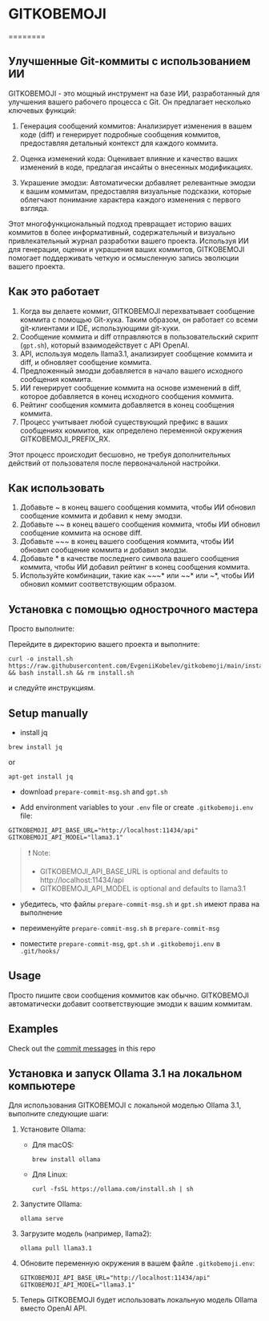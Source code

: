 # GITKOBEMOJI
========

Улучшенные Git-коммиты с использованием ИИ
------------------------------------------

GITKOBEMOJI - это мощный инструмент на базе ИИ, разработанный для улучшения вашего рабочего процесса с Git. Он предлагает несколько ключевых функций:

1. Генерация сообщений коммитов: Анализирует изменения в вашем коде (diff) и генерирует подробные сообщения коммитов, предоставляя детальный контекст для каждого коммита.

2. Оценка изменений кода: Оценивает влияние и качество ваших изменений в коде, предлагая инсайты о внесенных модификациях.

3. Украшение эмодзи: Автоматически добавляет релевантные эмодзи к вашим коммитам, предоставляя визуальные подсказки, которые облегчают понимание характера каждого изменения с первого взгляда.

Этот многофункциональный подход превращает историю ваших коммитов в более информативный, содержательный и визуально привлекательный журнал разработки вашего проекта. Используя ИИ для генерации, оценки и украшения ваших коммитов, GITKOBEMOJI помогает поддерживать четкую и осмысленную запись эволюции вашего проекта.

## Как это работает

1. Когда вы делаете коммит, GITKOBEMOJI перехватывает сообщение коммита с помощью Git-хука. Таким образом, он работает со всеми git-клиентами и IDE, использующими git-хуки.
2. Сообщение коммита и diff отправляются в пользовательский скрипт (`gpt.sh`), который взаимодействует с API OpenAI.
3. API, используя модель llama3.1, анализирует сообщение коммита и diff, и обновляет сообщение коммита.
4. Предложенный эмодзи добавляется в начало вашего исходного сообщения коммита.
5. ИИ генерирует сообщение коммита на основе изменений в diff, которое добавляется в конец исходного сообщения коммита.
6. Рейтинг сообщения коммита добавляется в конец сообщения коммита.
7. Процесс учитывает любой существующий префикс в ваших сообщениях коммитов, как определено переменной окружения GITKOBEMOJI_PREFIX_RX.

Этот процесс происходит бесшовно, не требуя дополнительных действий от пользователя после первоначальной настройки.

## Как использовать

1. Добавьте ~ в конец вашего сообщения коммита, чтобы ИИ обновил сообщение коммита и добавил к нему эмодзи.
2. Добавьте ~~ в конец вашего сообщения коммита, чтобы ИИ обновил сообщение коммита на основе diff.
3. Добавьте ~~~ в конец вашего сообщения коммита, чтобы ИИ обновил сообщение коммита и добавил эмодзи.
4. Добавьте * в качестве последнего символа вашего сообщения коммита, чтобы ИИ добавил рейтинг в конец сообщения коммита.
5. Используйте комбинации, такие как ~~~* или ~~* или ~*, чтобы ИИ обновил коммит соответствующим образом.

## Установка с помощью однострочного мастера

Просто выполните:

Перейдите в директорию вашего проекта и выполните:
```
curl -o install.sh https://raw.githubusercontent.com/EvgeniiKobelev/gitkobemoji/main/install.sh && bash install.sh && rm install.sh
```
и следуйте инструкциям.

## Setup manually

- install jq
```
brew install jq
```
or
```
apt-get install jq
```

- download `prepare-commit-msg.sh` and `gpt.sh`

- Add environment variables to your `.env` file or create `.gitkobemoji.env` file:

```
GITKOBEMOJI_API_BASE_URL="http://localhost:11434/api"
GITKOBEMOJI_API_MODEL="llama3.1"
```

> ❗ Note: 
> - GITKOBEMOJI_API_BASE_URL is optional and defaults to http://localhost:11434/api
> - GITKOBEMOJI_API_MODEL is optional and defaults to llama3.1

- убедитесь, что файлы `prepare-commit-msg.sh` и `gpt.sh` имеют права на выполнение

- переименуйте `prepare-commit-msg.sh` в `prepare-commit-msg`

- поместите `prepare-commit-msg`, `gpt.sh` и `.gitkobemoji.env` в `.git/hooks/`

## Usage

Просто пишите свои сообщения коммитов как обычно. GITKOBEMOJI автоматически добавит соответствующие эмодзи к вашим коммитам.

## Examples

Check out the [commit messages](https://github.com/EvgeniiKobelev/gitkobemoji/commits/main/) in this repo

## Установка и запуск Ollama 3.1 на локальном компьютере

Для использования GITKOBEMOJI с локальной моделью Ollama 3.1, выполните следующие шаги:

1. Установите Ollama:
   - Для macOS:
     ```
     brew install ollama
     ```
   - Для Linux:
     ```
     curl -fsSL https://ollama.com/install.sh | sh
     ```

2. Запустите Ollama:
   ```
   ollama serve
   ```

3. Загрузите модель (например, llama2):
   ```
   ollama pull llama3.1
   ```

4. Обновите переменную окружения в вашем файле `.gitkobemoji.env`:
   ```
   GITKOBEMOJI_API_BASE_URL="http://localhost:11434/api"
   GITKOBEMOJI_API_MODEL="llama3.1"
   ```

5. Теперь GITKOBEMOJI будет использовать локальную модель Ollama вместо OpenAI API.
